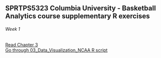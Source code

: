 ## SPRTPS5323 Columbia University - Basketball Analytics course supplementary R exercises

###### Week 1 <br/>
[Read Chapter 3](https://mdsr-book.github.io/mdsr2e/ch-vizII.html) <br/>
[Go through 03_Data_Visualization_NCAA R script](https://github.com/joshorenstein/SPRTPS5323/blob/master/scripts/03_Data_Visualization_NCAA.R) <br/>



